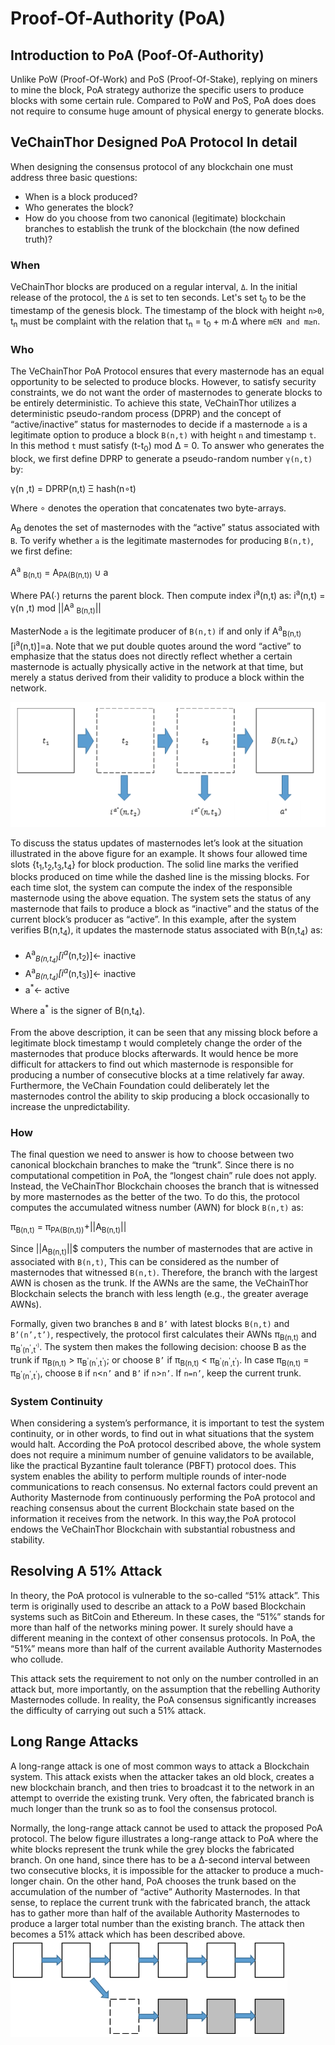 # Proof-Of-Authority (PoA)

## Introduction to PoA (Poof-Of-Authority)
Unlike PoW (Proof-Of-Work) and PoS (Proof-Of-Stake), replying on miners to mine the block, PoA strategy authorize the specific users to produce blocks with some certain rule. Compared to PoW and PoS, PoA does does not require to consume huge amount of physical energy to generate blocks. 

## VeChainThor Designed PoA Protocol In detail
When designing the consensus protocol of any blockchain one must address three basic questions:

* When is a block produced?
* Who generates the block?
* How do you choose from two canonical (legitimate) blockchain branches to establish the trunk of the blockchain (the now defined truth)?

### When

VeChainThor blocks are produced on a regular interval, `Δ`. In the initial release of the protocol, the `Δ` is set to ten seconds. Let's set t<sub>0</sub> to be the timestamp of the genesis block. The timestamp of the block with height `n>0`, t<sub>n</sub> must be complaint with the relation that t<sub>n</sub> = t<sub>0</sub> + m∙Δ where `m∈N and m≥n`. 


### Who

The VeChainThor PoA Protocol ensures that every masternode has an equal opportunity to be selected to produce blocks. However, to satisfy security constraints, we do not want the order of masternodes to generate blocks to be entirely deterministic. To achieve this state, VeChainThor utilizes a deterministic pseudo-random process (DPRP) and the concept of “active/inactive” status for masternodes to decide if a masternode `a` is a legitimate option to produce a block `B(n,t)` with height `n` and timestamp `t`. In this method `t` must satisfy (t-t<sub>0</sub>) mod Δ = 0. To answer who generates the block, we first define DPRP to generate a pseudo-random number `γ(n,t)` by:

γ(n ,t) = DPRP(n,t) Ξ hash(n∘t)

Where ∘ denotes the operation that concatenates two byte-arrays.

A<sub>B</sub> denotes the set of masternodes with the “active” status associated with `B`. To verify whether `a` is the legitimate masternodes for producing `B(n,t)`, we first define:

A<sup>a</sup> <sub>B(n,t)</sub> = A<sub>PA(B(n,t))</sub> ∪ a

Where PA(∙) returns the parent block. Then compute index i<sup>a</sup>(n,t) as:
i<sup>a</sup>(n,t) = γ(n ,t) mod ||A<sup>a</sup> <sub>B(n,t)</sub>||

MasterNode `a` is the legitimate producer of `B(n,t)` if and only if A<sup>a</sup><sub>B(n,t)</sub>[i<sup>a</sup>(n,t)]=a. Note that we put double quotes around the word “active” to emphasize that the status does not directly reflect whether a certain masternode is actually physically active in the network at that time, but merely a status derived from their validity to produce a block within the network.

![Image of DPRP](DPRP.png)


To discuss the status updates of masternodes let’s look at the situation illustrated in the above figure for an example. It shows four allowed time slots {t<sub>1</sub>,t<sub>2</sub>,t<sub>3</sub>,t<sub>4</sub>} for block production. The solid line marks the verified blocks produced on time while the dashed line is the missing blocks. For each time slot, the system can compute the index of the responsible masternode using the above equation. The system sets the status of any masternode that fails to produce a block as “inactive” and the status of the current block’s producer as “active”. In this example, after the system verifies B(n,t<sub>4</sub>), it updates the masternode status associated with B(n,t<sub>4</sub>) as:

* A<sup>a<sup>*</sup></sup><sub>B(n,t<sub>4</sub>)</sub>[i<sup>a<sup>*</sup></sup>(n,t<sub>2</sub>)]<- inactive
* A<sup>a<sup>*</sup></sup><sub>B(n,t<sub>4</sub>)</sub>[i<sup>a<sup>*</sup></sup>(n,t<sub>3</sub>)]<- inactive
* a<sup>*</sup><- active


Where a<sup>*</sup> is the signer of B(n,t<sub>4</sub>).

From the above description, it can be seen that any missing block before a legitimate block timestamp t would completely change the order of the masternodes that produce blocks afterwards. It would hence be more difficult for attackers to find out which masternode is responsible for producing a number of consecutive blocks at a time relatively far away. Furthermore, the VeChain Foundation could deliberately let the masternodes control the ability to skip producing a block occasionally to increase the unpredictability.



### How

The final question we need to answer is how to choose between two canonical blockchain branches to make the “trunk”. Since there is no computational competition in PoA, the “longest chain” rule does not apply. Instead, the VeChainThor Blockchain chooses the branch that is witnessed by more masternodes as the better of the two. To do this, the protocol computes the accumulated witness number (AWN) for block `B(n,t)` as:

π<sub>B(n,t)</sub> = π<sub>PA(B(n,t))</sub>+||A<sub>B(n,t)</sub>||

Since ||A<sub>B(n,t)</sub>||$ computers the number of masternodes that are active in associated with `B(n,t)`, This can be considered as the number of masternodes that witnessed `B(n,t)`. Therefore, the branch with the largest AWN is chosen as the trunk. If the AWNs are the same, the VeChainThor Blockchain selects the branch with less length (e.g., the greater average AWNs).

Formally, given two branches `B` and `B’` with latest blocks `B(n,t)` and `B’(n’,t’)`, respectively, the protocol first calculates their AWNs π<sub>B(n,t)</sub> and π<sub>B<sup>'</sup>(n<sup>'</sup>,t<sup>'<sup>)</sub>. The system then makes the following decision: choose B as the trunk if π<sub>B(n,t)</sub> > π<sub>B<sup>'</sup>(n<sup>'</sup>,t<sup>'</sup>)</sub>; or choose `B’` if π<sub>B(n,t)</sub> < π<sub>B<sup>'</sup>(n<sup>'</sup>,t<sup>'</sup>)</sub>. In case π<sub>B(n,t)</sub> = π<sub>B<sup>'</sup>(n<sup>'</sup>,t<sup>'</sup>)</sub>, choose `B` if `n`<`n’` and `B’` if `n`>`n’`. If `n=n’`, keep the current trunk.



### System Continuity
When considering a system’s performance, it is important to test the system continuity, or in other words, to find out in what situations that the system would halt. According the PoA protocol described above, the whole system does not require a minimum number of genuine validators to be available, like the practical Byzantine fault tolerance (PBFT) protocol does. This system enables the ability to perform multiple rounds of inter-node communications to reach consensus. No external factors could prevent an Authority Masternode from continuously performing the PoA protocol and reaching consensus about the current Blockchain state based on the information it receives from the network. In this way,the PoA protocol endows the VeChainThor Blockchain with substantial robustness and stability.


## Resolving A 51% Attack
In theory, the PoA protocol is vulnerable to the so-called “51% attack”. This term is originally used to describe an attack to a PoW based Blockchain systems such as BitCoin and Ethereum. In these cases, the “51%” stands for more than half of the networks mining power. It surely should have a different meaning in the context of other consensus protocols. In PoA, the “51%” means more than half of the current available Authority Masternodes who collude.

This attack sets the requirement to not only on the number controlled in an attack but, more importantly, on the assumption that the rebelling Authority Masternodes collude. In reality, the PoA consensus significantly increases the difficulty of carrying out such a 51% attack.

## Long Range Attacks
A long-range attack is one of most common ways to attack a Blockchain system. This attack exists when the attacker takes an old block, creates a new blockchain branch, and then tries to broadcast it to the network in an attempt to override the existing trunk. Very often, the fabricated branch is much longer than the trunk so as to fool the consensus protocol.

Normally, the long-range attack cannot be used to attack the proposed PoA protocol. The below figure illustrates a long-range attack to PoA where the white blocks represent the trunk while the grey blocks the fabricated branch. On one hand, since there has to be a ∆-second interval between two consecutive blocks, it is impossible for the attacker to produce a much-longer chain. On the other hand, PoA chooses the trunk based on the accumulation of the number of “active” Authority Masternodes. In that sense, to replace the current trunk with the fabricated branch, the attack has to gather more than half of the available Authority Masternodes to produce a larger total number than the existing branch. The attack then becomes a 51% attack which has been described above.
![Image of Attack](Attack.png)
